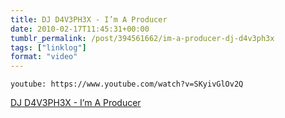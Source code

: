 ```yaml
---
title: DJ D4V3PH3X - I’m A Producer
date: 2010-02-17T11:45:31+00:00
tumblr_permalink: /post/394561662/im-a-producer-dj-d4v3ph3x
tags: ["linklog"]
format: "video"
---
```


`youtube: https://www.youtube.com/watch?v=SKyivGlOv2Q`

[DJ D4V3PH3X - I’m A Producer][1]

[1]: https://www.youtube.com/watch?v=SKyivGlOv2Q
